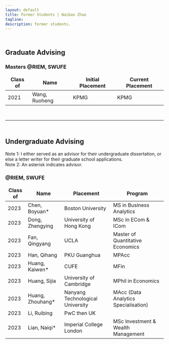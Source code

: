 ```yaml
---
layout: default
title: Former Students | Naibao Zhao
tagline: 
description: former students.
---
```

<!--
<div class="navbar">
    <div class="navbar-inner">
        <ul class="nav">
            <li><a href="#current">current courses</a></li>
            <li><a href="#shortcourses">short courses</a></li>
            <li><a href="#misc">misc lectures</a></li>
            <li><a href="#old">former courses</a></li>
        </ul>
    </div>
</div> -->
## <br/>Graduate Advising

### Masters @RIEM, SWUFE

<style>
td, th {
   border: none!important;
}
</style>

| Class of | Name           | Initial Placement                           | Current Placement        |
| -------- | --------------- | --------------------------------------------| ------------------------ |
| 2021     | Wang, Ruoheng  | KPMG                                       | KPMG                     |

<br/>

---
## <br/>Undergraduate Advising

Note 1: I either served as an advisor for their undergraduate dissertation, or else a letter writer for their graduate school applications.<br/>
Note 2: An asterisk indicates advisor.

### @RIEM, SWUFE

| Class of | Name           | Placement                           | Program        |
| -------- | -------------- | --------------------------------------------| ------------------------ |
| 2023            | Chen, Boyuan*  | Boston University                     | MS in Business Analytics  |
| 2023            | Dong, Zhengying| University of Hong Kong                     |  MSc in ECom & ICom                        |
| 2023            | Fan, Qingyang  | UCLA                                       |  Master of Quantitative Economics                        |
| 2023            | Han, Qihang    | PKU Guanghua                                 | MPAcc                          |
| 2023            | Huang, Kaiwen* | CUFE | MFin                          |
| 2023            | Huang, Sijia   | University of Cambridge           | MPhil in Economics                          |
| 2023            | Huang, Zhouhang* | Nanyang Technological University  | MAcc (Data Analytics Specialisation)                |
| 2023            | Li, Ruibing    | PwC then UK |  |
| 2023            | Lian, Naiqi*   | Imperial College London | MSc Investment & Wealth Management |








